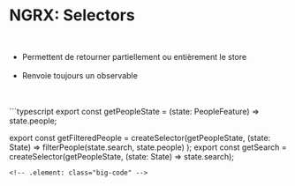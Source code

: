 <!-- .slide: class="sfeir-basic-slide with-code" -->
# NGRX: Selectors
<br>
<ul>
    <li>Permettent de retourner partiellement ou entièrement le store</li><br>
    <li>Renvoie toujours un observable</li>
</ul>
<br><br>
```typescript
export const getPeopleState = (state: PeopleFeature) => state.people;

export const getFilteredPeople = createSelector(getPeopleState, (state: State) =>
  filterPeople(state.search, state.people)
);
export const getSearch = createSelector(getPeopleState, (state: State) => state.search);
```
<!-- .element: class="big-code" -->
